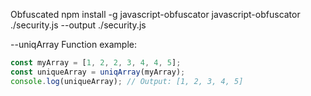 Obfuscated
npm install -g javascript-obfuscator
javascript-obfuscator ./security.js --output ./security.js


--uniqArray Function example:

```javascript
const myArray = [1, 2, 2, 3, 4, 4, 5];
const uniqueArray = uniqArray(myArray);
console.log(uniqueArray); // Output: [1, 2, 3, 4, 5]
```
